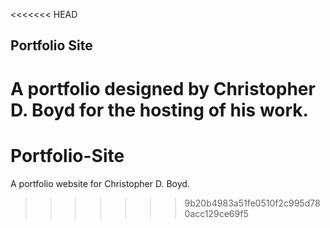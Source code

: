 <<<<<<< HEAD
## Portfolio Site ##

A portfolio designed by Christopher D. Boyd for the hosting of his work.
=======
# Portfolio-Site
A portfolio website for Christopher D. Boyd.
>>>>>>> 9b20b4983a51fe0510f2c995d780acc129ce69f5
